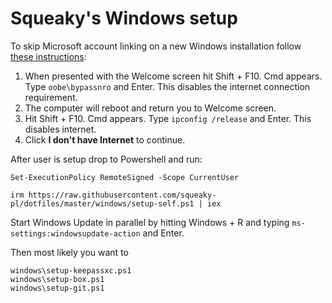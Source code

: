 # Squeaky's Windows setup

To skip Microsoft account linking on a new Windows installation follow [these instructions](https://www.tomshardware.com/how-to/install-windows-11-without-microsoft-account):

1. When presented with the Welcome screen hit Shift + F10. Cmd appears. Type `oobe\bypassnro` and Enter. This disables the internet connection requirement.
2. The computer will reboot and return you to Welcome screen.
3. Hit Shift + F10. Cmd appears. Type `ipconfig /release` and Enter. This disables internet.
4. Click **I don't have Internet** to continue.

After user is setup drop to Powershell and run:

```
Set-ExecutionPolicy RemoteSigned -Scope CurrentUser

irm https://raw.githubusercontent.com/squeaky-pl/dotfiles/master/windows/setup-self.ps1 | iex
```

Start Windows Update in parallel by hitting Windows + R and typing `ms-settings:windowsupdate-action` and Enter.

Then most likely you want to

```
windows\setup-keepassxc.ps1
windows\setup-box.ps1
windows\setup-git.ps1
```